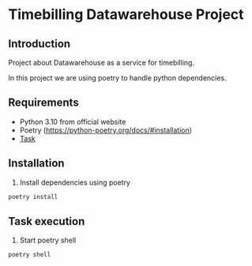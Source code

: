 # Timebilling Datawarehouse Project

## Introduction

Project about Datawarehouse as a service for timebilling.

In this project we are using poetry to handle python dependencies.

## Requirements

- Python 3.10 from official website
- Poetry (https://python-poetry.org/docs/#installation)
- [Task](https://taskfile.dev/)

## Installation

1. Install dependencies using poetry

```bash
poetry install
```

## Task execution

1. Start poetry shell

```bash
poetry shell
```

